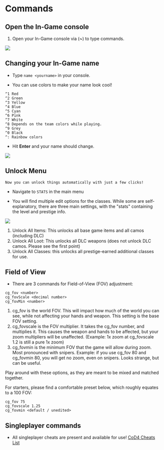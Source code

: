 # Commands

## Open the In-Game console

1. Open your In-Game console via (**~**) to type commands.

![](/img/keyboard.png)


## Changing your In-Game name

- Type `name <yourname>` in your console.

- You can use colors to make your name look cool!
```
^1 Red
^2 Green
^3 Yellow
^4 Blue
^5 Cyan
^6 Pink
^7 White
^8 Depends on the team colors while playing.
^9 Grey
^0 Black
^: Rainbow colors
```

- Hit **Enter** and your name should change.

![](/img/name.png)

## Unlock Menu

    Now you can unlock things automatically with just a few clicks!

- Navigate to `STATS` in the main menu

- You will find multiple edit options for the classes. While some are self-explanatory, there are three main settings, with the "stats" containing the level and prestige info.

![](/img/unlockall.png)

1. Unlock All Items: This unlocks all base game items and all camos (including DLC)
2. Unlock All Loot: This unlocks all DLC weapons (does not unlock DLC camos. Please see the first point)
3. Unlock All Classes: this unlocks all prestige-earned additional classes for use.


## Field of View

- There are 3 commands for Field-of-View (FOV) adjustment:
```
cg_fov <number>
cg_fovScale <decimal number>
cg_fovMin <number>
```
1. cg_fov is the world FOV. This will impact how much of the world you can see, while not affecting your hands and weapon. This setting is the base FOV setting.
2. cg_fovscale is the FOV multiplier. It takes the cg_fov number, and multiplies it. This causes the weapon and hands to be affected, but your zoom multipliers will be unaffected. (Example: 1x zoom at cg_fovscale 1.2 is still a pure 1x zoom)
3. cg_fovmin is the minimum FOV that the game will allow during zoom. Most pronounced with snipers. Example: if you use cg_fov 80 and cg_fovmin 80, you will get no zoom, even on snipers. Looks strange, but can be useful.

Play around with these options, as they are meant to be mixed and matched together.

For starters, please find a comfortable preset below, which roughly equates to a 100 FOV:

```
cg_fov 75
cg_fovscale 1.25
cg_fovmin <default / unedited>
```


## Singleplayer commands

- All singleplayer cheats are present and available for use! [CoD4 Cheats List](https://www.liveabout.com/cod-4-cheats-pc-3401820)